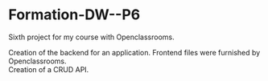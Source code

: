 # Formation-DW--P6

Sixth project for my course with Openclassrooms.

Creation of the backend for an application. Frontend files were furnished by Openclassrooms.<br>
Creation of a CRUD API.
